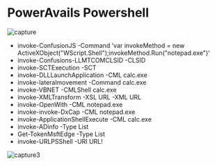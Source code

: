 # PowerAvails Powershell 

![capture](https://user-images.githubusercontent.com/25440152/40957965-4bc331bc-684c-11e8-985d-a50702330232.PNG)

*   invoke-ConfusionJS -Command 'var invokeMethod = new ActiveXObject("WScript.Shell");invokeMethod.Run("notepad.exe")'
*   invoke-Confusions-LLMTCOMCLSID -CLSID 
 *   invoke-SCTExecution -SCT 
  *   invoke-DLLLaunchApplication -CML calc.exe
   *   invoke-lateralmovement -Command calc.exe
   *   invoke-VBNET -CMLShell calc.exe
   *   invoke-XMLTransform -XSL URL -XML URL
   *   invoke-OpenWith -CML notepad.exe
   *   invoke-invoke-DxCap -CML notepad.exe
   *   invoke-ApplicationShellExecute -CML calc.exe  
   *   invoke-ADinfo -Type List    
   *   Get-TokenMsftEdge -Type List    
   *   invoke-URLPSShell -URI URL!

![capture3](https://user-images.githubusercontent.com/25440152/44618407-64c3e580-a875-11e8-9279-da4262184adb.PNG)


